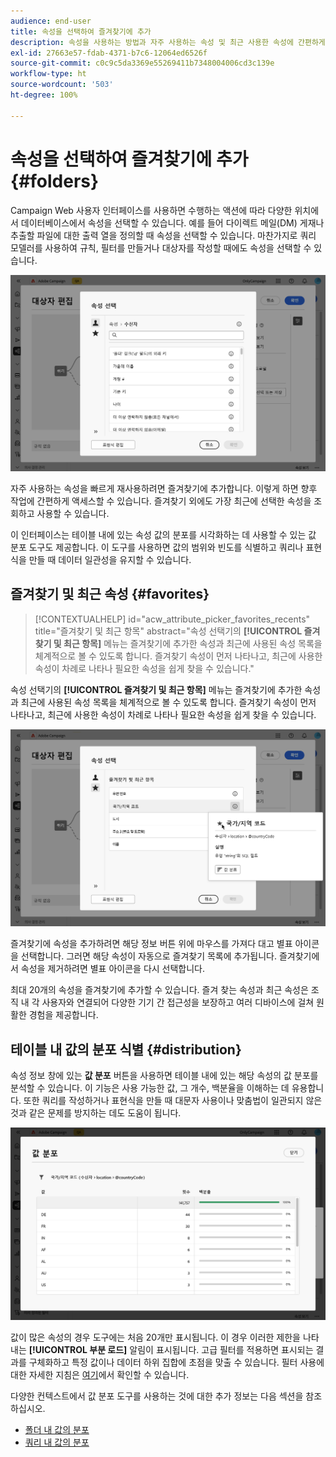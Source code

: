 ```yaml
---
audience: end-user
title: 속성을 선택하여 즐겨찾기에 추가
description: 속성을 사용하는 방법과 자주 사용하는 속성 및 최근 사용한 속성에 간편하게 액세스 하는 방법을 알아봅니다.
exl-id: 27663e57-fdab-4371-b7c6-12064ed6526f
source-git-commit: c0c9c5da3369e55269411b7348004006cd3c139e
workflow-type: ht
source-wordcount: '503'
ht-degree: 100%

---
```


# 속성을 선택하여 즐겨찾기에 추가 {#folders}

Campaign Web 사용자 인터페이스를 사용하면 수행하는 액션에 따라 다양한 위치에서 데이터베이스에서 속성을 선택할 수 있습니다. 예를 들어 다이렉트 메일(DM) 게재나 추출할 파일에 대한 출력 열을 정의할 때 속성을 선택할 수 있습니다. 마찬가지로 쿼리 모델러를 사용하여 규칙, 필터를 만들거나 대상자를 작성할 때에도 속성을 선택할 수 있습니다.

![데이터베이스 인터페이스에서 속성을 선택하고 속성 옵션을 표시합니다.](assets/attributes-list.png)

자주 사용하는 속성을 빠르게 재사용하려면 즐겨찾기에 추가합니다. 이렇게 하면 향후 작업에 간편하게 액세스할 수 있습니다. 즐겨찾기 외에도 가장 최근에 선택한 속성을 조회하고 사용할 수 있습니다.

이 인터페이스는 테이블 내에 있는 속성 값의 분포를 시각화하는 데 사용할 수 있는 값 분포 도구도 제공합니다. 이 도구를 사용하면 값의 범위와 빈도를 식별하고 쿼리나 표현식을 만들 때 데이터 일관성을 유지할 수 있습니다.

## 즐겨찾기 및 최근 속성 {#favorites}

>[!CONTEXTUALHELP]
>id="acw_attribute_picker_favorites_recents"
>title="즐겨찾기 및 최근 항목"
>abstract="속성 선택기의 **[!UICONTROL 즐겨찾기 및 최근 항목]** 메뉴는 즐겨찾기에 추가한 속성과 최근에 사용된 속성 목록을 체계적으로 볼 수 있도록 합니다. 즐겨찾기 속성이 먼저 나타나고, 최근에 사용한 속성이 차례로 나타나 필요한 속성을 쉽게 찾을 수 있습니다."

속성 선택기의 **[!UICONTROL 즐겨찾기 및 최근 항목]** 메뉴는 즐겨찾기에 추가한 속성과 최근에 사용된 속성 목록을 체계적으로 볼 수 있도록 합니다. 즐겨찾기 속성이 먼저 나타나고, 최근에 사용한 속성이 차례로 나타나 필요한 속성을 쉽게 찾을 수 있습니다.

![즐겨찾기 및 최근 속성 메뉴에는 즐겨찾기 및 최근에 사용된 속성이 표시됩니다.](assets/attributes-favorites.png)

즐겨찾기에 속성을 추가하려면 해당 정보 버튼 위에 마우스를 가져다 대고 별표 아이콘을 선택합니다. 그러면 해당 속성이 자동으로 즐겨찾기 목록에 추가됩니다. 즐겨찾기에서 속성을 제거하려면 별표 아이콘을 다시 선택합니다.

최대 20개의 속성을 즐겨찾기에 추가할 수 있습니다. 즐겨 찾는 속성과 최근 속성은 조직 내 각 사용자와 연결되어 다양한 기기 간 접근성을 보장하고 여러 디바이스에 걸쳐 원활한 경험을 제공합니다.

## 테이블 내 값의 분포 식별 {#distribution}

속성 정보 창에 있는 **값 분포** 버튼을 사용하면 테이블 내에 있는 해당 속성의 값 분포를 분석할 수 있습니다. 이 기능은 사용 가능한 값, 그 개수, 백분율을 이해하는 데 유용합니다. 또한 쿼리를 작성하거나 표현식을 만들 때 대문자 사용이나 맞춤법이 일관되지 않은 것과 같은 문제를 방지하는 데도 도움이 됩니다.

![속성 값의 개수와 백분율을 보여 주는 값 분포 도구 인터페이스입니다.](assets/attributes-distribution-values.png)

값이 많은 속성의 경우 도구에는 처음 20개만 표시됩니다. 이 경우 이러한 제한을 나타내는 **[!UICONTROL 부분 로드]** 알림이 표시됩니다. 고급 필터를 적용하면 표시되는 결과를 구체화하고 특정 값이나 데이터 하위 집합에 초점을 맞출 수 있습니다. 필터 사용에 대한 자세한 지침은 [여기](../get-started/work-with-folders.md#filter-the-values)에서 확인할 수 있습니다.

다양한 컨텍스트에서 값 분포 도구를 사용하는 것에 대한 추가 정보는 다음 섹션을 참조하십시오.

* [폴더 내 값의 분포](../get-started/work-with-folders.md##distribution-values-folder)
* [쿼리 내 값의 분포](../query/build-query.md#distribution-values-query)